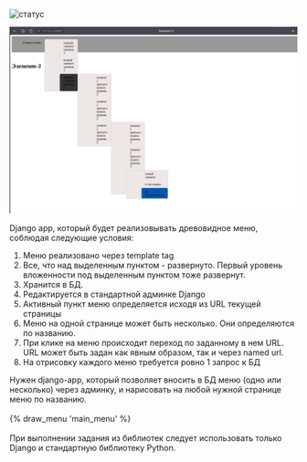 ![статус](https://github.com/exp-ext/treemenu/actions/workflows/workflow.yml/badge.svg?event=push)

<p align="center">
<img src="https://github.com/exp-ext/treemenu/blob/main/treeview/media/tree.png" width="1200">
</p>

<div>
<div>Django app, который будет реализовывать древовидное меню, соблюдая следующие условия:</div>
<ol>
<li>Меню реализовано через template tag</li>
<li>Все, что над выделенным пунктом - развернуто. Первый уровень вложенности под выделенным пунктом тоже развернут.</li>
<li>Хранится в БД.</li>
<li>Редактируется в стандартной админке Django</li>
<li>Активный пункт меню определяется исходя из URL текущей страницы</li>
<li>Меню на одной странице может быть несколько. Они определяются по названию.</li>
<li>При клике на меню происходит переход по заданному в нем URL. URL может быть задан как явным образом, так и через named url.</li>
<li>На отрисовку каждого меню требуется ровно 1 запрос к БД</li>
</ol>
<div>Нужен django-app, который позволяет вносить в БД меню (одно или несколько) через админку, и нарисовать на любой нужной странице меню по названию.</div>
<div>&nbsp;</div>
<div>{% draw_menu 'main_menu' %}</div>
<div>&nbsp;</div>
<div>При выполнении задания из библиотек следует использовать только Django и стандартную библиотеку Python.</div>
</div>
